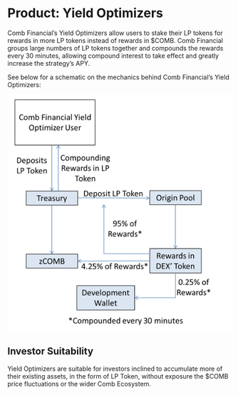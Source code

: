 # Product: Yield Optimizers

Comb Financial’s Yield Optimizers allow users to stake their LP tokens for rewards in more LP tokens instead of rewards in $COMB. Comb Financial groups large numbers of LP tokens together and compounds the rewards every 30 minutes, allowing compound interest to take effect and greatly increase the strategy’s APY.

See below for a schematic on the mechanics behind Comb Financial’s Yield Optimizers:

![](<../../../.gitbook/assets/image (32).png>)

## Investor Suitability

Yield Optimizers are suitable for investors inclined to accumulate more of their existing assets, in the form of LP Token, without exposure the $COMB price fluctuations or the wider Comb Ecosystem.
